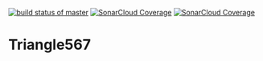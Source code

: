 [![build status of master](https://travis-ci.org/jmottole567/Triangle567.svg?branch=master)](https://travis-ci.org/jmottole567/Triangle567)
[![SonarCloud Coverage](https://sonarcloud.io/api/project_badges/measure?project=team5-ssw567-triangle567%3Asonarcloud&metric=ncloc)](https://sonarcloud.io/api/project_badges/measure?project=team5-ssw567-triangle567%3Asonarcloud)
[![SonarCloud Coverage](https://sonarcloud.io/api/project_badges/measure?project=team5-ssw567-triangle567%3Asonarcloud&metric=sqale_rating)](https://sonarcloud.io/api/project_badges/measure?project=team5-ssw567-triangle567%3Asonarcloud)

# Triangle567
